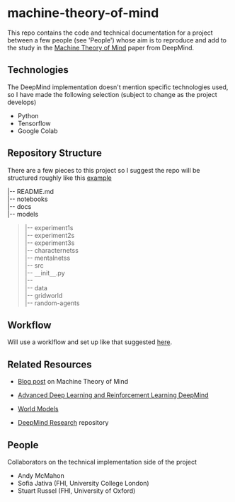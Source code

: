 # machine-theory-of-mind
This repo contains the code and technical documentation for a project between a few people (see 'People') whose aim is to reproduce and add to the study in the [Machine Theory of Mind](https://arxiv.org/pdf/1802.07740.pdf) paper from DeepMind.

## Technologies
The DeepMind implementation doesn't mention specific technologies used, so I have made the following selection (subject to change as the project develops)

- Python
- Tensorflow
- Google Colab 

## Repository Structure
There are a few pieces to this project so I suggest the repo will be structured roughly like this [example](https://drivendata.github.io/cookiecutter-data-science/)

|-- README.md<br/>
|-- notebooks <br/>
|-- docs<br/>
|-- models<br/>
   >|-- experiment1s<br/>
    |-- experiment2s<br/>
    |-- experiment3s<br/>
    |-- characternetss<br/>
    |-- mentalnetss<br/>
|-- src<br/>
    |-- `__`init`__`.py<br/>
    |--<br/>
|-- data<br/>
    |-- gridworld<br/>
    |-- random-agents<br/>

## Workflow
Will use a worklflow and set up like that suggested [here](https://zerowithdot.com/colab-github-workflow/).

## Related Resources

- [Blog post](https://www.google.co.uk/amp/s/pillowlab.wordpress.com/2019/01/28/machine-theory-of-mind/amp/) on Machine Theory of Mind 

- [Advanced Deep Learning and Reinforcement Learning DeepMind](https://github.com/Zhenye-Na/advanced-deep-learning-and-reinforcement-learning-deepmind)

- [World Models](https://worldmodels.github.io)

- [DeepMind Research](https://github.com/deepmind/deepmind-research) repository 

## People
Collaborators on the technical implementation side of the project

- Andy McMahon
- Sofia Jativa (FHI, University College London)
- Stuart Russel (FHI, University of Oxford)
